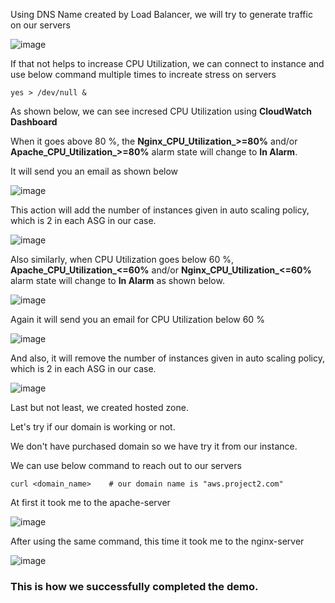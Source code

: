 
Using DNS Name created by Load Balancer, we will try to generate traffic on our servers

![image](https://github.com/ajaydabe/Automated-Cloud-Web-Server-Scaling-with-Load-Balancing-Domain-Routing/assets/160045230/ad69083d-6063-4333-8994-5d1eb1079a0b)

If that not helps to increase CPU Utilization, we can connect to instance and use below command multiple times to increate stress on servers

    yes > /dev/null &

As shown below, we can see incresed CPU Utilization using **CloudWatch Dashboard**

When it goes above 80 %, the 	**Nginx_CPU_Utilization_>=80%** and/or **Apache_CPU_Utilization_>=80%** alarm state will change to **In Alarm**.



It will send you an email as shown below

![image](https://github.com/ajaydabe/Automated-Cloud-Web-Server-Scaling-with-Load-Balancing-Domain-Routing/assets/160045230/c0f61a05-89f3-46cf-abf2-48a8b9ebf7cb)


This action will add the number of instances given in auto scaling policy, which is 2 in each ASG in our case.

![image](https://github.com/ajaydabe/Automated-Cloud-Web-Server-Scaling-with-Load-Balancing-Domain-Routing/assets/160045230/b0885ac6-92d0-48f0-8e85-5678e2c221b4)

Also similarly, when CPU Utilization goes below 60 %, **Apache_CPU_Utilization_<=60%** and/or **Nginx_CPU_Utilization_<=60%**
alarm state will change to **In Alarm** as shown below.

![image](https://github.com/ajaydabe/Automated-Cloud-Web-Server-Scaling-with-Load-Balancing-Domain-Routing/assets/160045230/b603549b-16c4-4288-a9d1-3970647435f1)

Again it will send you an email for CPU Utilization below 60 %

![image](https://github.com/ajaydabe/Automated-Cloud-Web-Server-Scaling-with-Load-Balancing-Domain-Routing/assets/160045230/e8436785-f257-4311-b258-be613723de90)

And also, it will remove the number of instances given in auto scaling policy, which is 2 in each ASG in our case.

![image](https://github.com/ajaydabe/Automated-Cloud-Web-Server-Scaling-with-Load-Balancing-Domain-Routing/assets/160045230/8714fad1-9fd9-4722-8849-0dd52603a121)

Last but not least, we created hosted zone.

Let's try if our domain is working or not.

We don't have purchased domain so we have try it from our instance.

We can use below command to reach out to our servers

    curl <domain_name>    # our domain name is "aws.project2.com"

At first it took me to the apache-server

![image](https://github.com/ajaydabe/Automated-Cloud-Web-Server-Scaling-with-Load-Balancing-Domain-Routing/assets/160045230/175011ed-bbda-4410-9bdd-f641486188c2)

After using the same command, this time it took me to the nginx-server

![image](https://github.com/ajaydabe/Automated-Cloud-Web-Server-Scaling-with-Load-Balancing-Domain-Routing/assets/160045230/946d9e0d-5a53-4577-9d03-a1cd28c2885c)

### This is how we successfully completed the demo.
